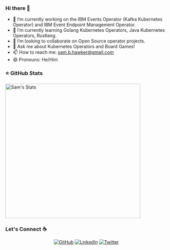 ### Hi there 👋
- 🔭 I’m currently working on the IBM Events Operator (Kafka Kubernetes Operator) and IBM Event Endpoint Management Operator.
- 🌱 I’m currently learning Golang Kubernetes Operators, Java Kubernetes Operators, Rustlang.
- 👯 I’m looking to collaborate on Open Source operator projects.
- 💬 Ask me about Kubernetes Operators and Board Games!
- 📫 How to reach me: sam.b.hawker@gmail.com
- 😄 Pronouns: He/Him


 ### ⭐ GitHub Stats

 <p> 
    <img src="https://github-readme-stats.vercel.app/api?username=samuel-hawker&count_private=true&show_icons=true&theme=default&line" alt="Sam's Stats" width="420"/> 
 </p>
 
 
 ### Let's Connect :coffee:
<p align="center">
	<a href="https://github.com/samuel-hawker"><img src="https://img.icons8.com/bubbles/50/000000/github.png" alt="GitHub"/></a>
	<a href="https://www.linkedin.com/in/samuel-hawker-448455131/"><img src="https://img.icons8.com/bubbles/50/000000/linkedin.png" alt="LinkedIn"/></a>
	<a href="https://twitter.com/sbhawker"><img src="https://img.icons8.com/bubbles/50/000000/twitter.png" alt="Twitter"/></a>
</p>

<!--
**samuel-hawker/samuel-hawker** is a ✨ _special_ ✨ repository because its `README.md` (this file) appears on your GitHub profile.

Here are some ideas to get you started:

- 🔭 I’m currently working on ...
- 🌱 I’m currently learning ...
- 👯 I’m looking to collaborate on ...
- 🤔 I’m looking for help with ...
- 💬 Ask me about ...
- 📫 How to reach me: ...
- 😄 Pronouns: ...
- ⚡ Fun fact: ...
-->
